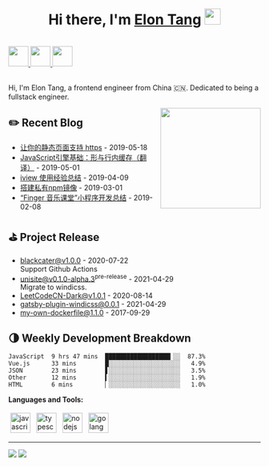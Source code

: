 <h1 align="center">Hi there, I'm <a href="https://www.blackcater.win/" target="_blank">Elon Tang</a> <img
src="https://github.com/blackcater/blackcater/raw/main/images/Hi.gif" height="32" /></h1>

<br />

<a href="https://www.blackcater.com" alt="blackcater's blog" target="_blank">
  <img src="https://github.com/blackcater/blackcater/raw/main/images/social-blog.svg" height="40" />
</a>
<a href="mailto:i@blackcater.dev">
  <img src="https://github.com/blackcater/blackcater/raw/main/images/social-gmail.svg" height="40" />
</a>
<a href="https://leetcode-cn.com/u/blackcater/">
  <img src="https://github.com/blackcater/blackcater/raw/main/images/social-leetcode.svg" height="40" />
</a>

<br />
<br />

Hi, I'm Elon Tang, a frontend engineer from China 🇨🇳. Dedicated to being a fullstack engineer.

<a href="#"><img align="right" src="https://github.com/blackcater/blackcater/raw/main/images/banner.gif" width="200 " height="200" /></a>

## ✏️ Recent Blog

- <a href='http://www.blackcater.win/2019/05-18/let-your-static-page-support-https' target='_blank'>让你的静态页面支持 https</a> - 2019-05-18
- <a href='http://www.blackcater.win/2019/01-01/javascript-engine-shapes-ics' target='_blank'>JavaScript引擎基础：形与行内缓存（翻译）</a> - 2019-05-01
- <a href='http://www.blackcater.win/2019/04-09/iview-usage-experience' target='_blank'>iview 使用经验总结</a> - 2019-04-09
- <a href='http://www.blackcater.win/2019/03-01/deploy-your-own-npm-registry' target='_blank'>搭建私有npm镜像</a> - 2019-03-01
- <a href='http://www.blackcater.win/2019/02-08/mini-program-usage-experience-for-finger' target='_blank'>“Finger 音乐课堂”小程序开发总结</a> - 2019-02-08

<!-- blog_plugin_start -->

<!-- blog_plugin_end -->

<!-- github_plugin_start -->

## ⛳️ Project Release

- <a href='https://github.com/blackcater/blackcater/releases/tag/v1.0.0' target='_blank'>blackcater@v1.0.0</a> - 2020-07-22
  <br/> Support Github Actions
- <a href='https://github.com/blackcater-labs/unisite/releases/tag/v0.1.0-alpha.3' target='_blank'>unisite@v0.1.0-alpha.3<sup>pre-release</sup></a> - 2021-04-29
  <br/> Migrate to windicss.
- <a href='https://github.com/blackcater/LeetCodeCN-Dark/releases/tag/v1.0.1' target='_blank'>LeetCodeCN-Dark@v1.0.1</a> - 2020-08-14
- <a href='https://github.com/blackcater/gatsby-plugin-windicss/releases/tag/0.0.1' target='_blank'>gatsby-plugin-windicss@0.0.1</a> - 2021-04-29
- <a href='https://github.com/blackcater/my-own-dockerfile/releases/tag/1.1.0' target='_blank'>my-own-dockerfile@1.1.0</a> - 2017-09-29

<!-- github_plugin_end -->

<!-- wakatime_plugin_start -->

## 🌗 Weekly Development Breakdown

```text
JavaScript  9 hrs 47 mins  ██████████████████▎░░  87.3%
Vue.js      33 mins        █░░░░░░░░░░░░░░░░░░░░   4.9%
JSON        23 mins        ▋░░░░░░░░░░░░░░░░░░░░   3.5%
Other       12 mins        ▍░░░░░░░░░░░░░░░░░░░░   1.9%
HTML        6 mins         ▏░░░░░░░░░░░░░░░░░░░░   1.0%
```

<!-- wakatime_plugin_end -->

**Languages and Tools:**

<p>
<img src="https://github.com/blackcater/blackcater/raw/main/images/logo-javascript.svg" height="40" style="vertical-align:down; margin:4px" alt="javascript">
<img src="https://github.com/blackcater/blackcater/raw/main/images/logo-typescript.svg" height="40" style="vertical-align:down; margin:4px" alt="typescript">
<img src="https://github.com/blackcater/blackcater/raw/main/images/logo-nodejs.svg" height="40" style="vertical-align:down; margin:4px" alt="nodejs">
<img src="https://github.com/blackcater/blackcater/raw/main/images/logo-golang.svg" height="40" style="vertical-align:down; margin:4px" alt="golang">
</p>

<!-- badge_plugin_start -->

---

<a href="https://github.com/blackcater" alt="https://github.com/blackcater"><img src="https://img.shields.io/static/v1?style=for-the-badge&label=CREATED%20BY&message=blackcater&color=000000"></a>
<a href="https://github.com/blackcater/blackcater/blob/main/LICENSE" alt="https://github.com/blackcater/blackcater/blob/main/LICENSE"><img src="https://img.shields.io/static/v1?style=for-the-badge&label=LICENSE&message=MIT&color=000000"></a>

<!-- badge_plugin_end -->
